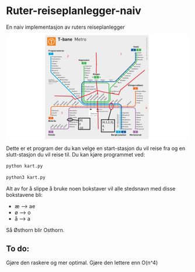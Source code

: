 # Ruter-reiseplanlegger-naiv
En naiv implementasjon av ruters reiseplanlegger

![T-bane nettet som er valgt](/src/ruter.png)

Dette er et program der du kan velge en start-stasjon du vil reise fra og en slutt-stasjon du vil reise til.
Du kan kjøre programmet ved:

``` bash
python kart.py
```
``` bash
python3 kart.py
```
Alt av for å slippe å bruke noen bokstaver vil alle stedsnavn med disse bokstavene bli:
* æ --> ae
* ø --> o
* å --> a

Så Østhorn blir Osthorn.



## To do:
Gjøre den raskere og mer optimal.
Gjøre den lettere enn O(n^4)
